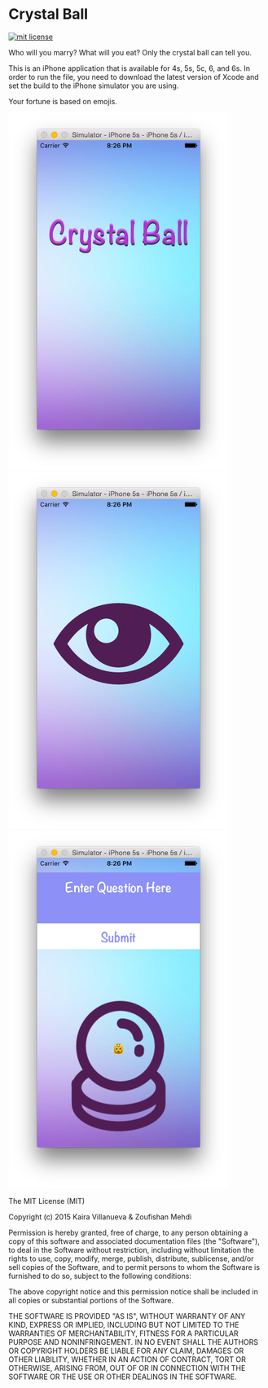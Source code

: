 # Crystal Ball

<a href="https://opensource.org/licenses/MIT"><img src="https://img.shields.io/badge/mit-license-brightgreen.svg" alt="mit license"></a>

Who will you marry? What will you eat? Only the crystal ball can tell you.

This is an iPhone application that is available for 4s, 5s, 5c, 6, and 6s. In order to run the file, you need to download the latest version of Xcode and set the build to the iPhone simulator you are using. 

Your fortune is based on emojis.

![crystal ball](/images/cb1.png)
![crystal ball](/images/cb2.png)
![crystal ball](/images/cb3.png)


The MIT License (MIT)

Copyright (c) 2015 Kaira Villanueva & Zoufishan Mehdi

Permission is hereby granted, free of charge, to any person obtaining a copy of this software and associated documentation files (the "Software"), to deal in the Software without restriction, including without limitation the rights to use, copy, modify, merge, publish, distribute, sublicense, and/or sell copies of the Software, and to permit persons to whom the Software is furnished to do so, subject to the following conditions:

The above copyright notice and this permission notice shall be included in all copies or substantial portions of the Software.

THE SOFTWARE IS PROVIDED "AS IS", WITHOUT WARRANTY OF ANY KIND, EXPRESS OR IMPLIED, INCLUDING BUT NOT LIMITED TO THE WARRANTIES OF MERCHANTABILITY, FITNESS FOR A PARTICULAR PURPOSE AND NONINFRINGEMENT. IN NO EVENT SHALL THE AUTHORS OR COPYRIGHT HOLDERS BE LIABLE FOR ANY CLAIM, DAMAGES OR OTHER LIABILITY, WHETHER IN AN ACTION OF CONTRACT, TORT OR OTHERWISE, ARISING FROM, OUT OF OR IN CONNECTION WITH THE SOFTWARE OR THE USE OR OTHER DEALINGS IN THE SOFTWARE.
